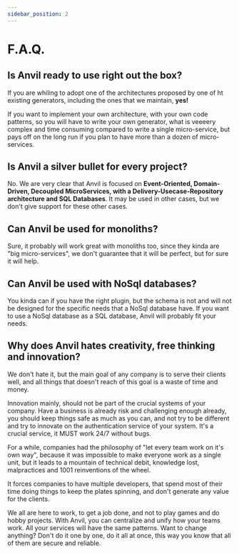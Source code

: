 ```yaml
---
sidebar_position: 2
---
```


# F.A.Q.

## Is Anvil ready to use right out the box?

If you are whiling to adopt one of the architectures proposed by one of ht existing generators, including the ones that we maintain, **yes!**

If you want to implement your own architecture, with your own code patterns, so you will have to write your own generator, what is veeeery complex and time consuming compared to write a single micro-service, but pays off on the long run if you plan to have more than a dozen of micro-services.

## Is Anvil a silver bullet for every project?

No. We are very clear that Anvil is focused on **Event-Oriented, Domain-Driven, Decoupled MicroServices, with a Delivery-Usecase-Repository architecture and SQL Databases**. It may be used in other cases, but we don't give support for these other cases.

## Can Anvil be used for monoliths?

Sure, it probably will work great with monoliths too, since they kinda are "big micro-services", we don't guarantee that it will be perfect, but for sure it will help.

## Can Anvil be used with NoSql databases?

You kinda can if you have the right plugin, but the schema is not and will not be designed for the specific needs that a NoSql database have. If you want to use a NoSql database as a SQL database, Anvil will probably fit your needs.

## Why does Anvil hates creativity, free thinking and innovation?

We don't hate it, but the main goal of any company is to serve their clients well, and all things that doesn't reach of this goal is a waste of time and money.

Innovation mainly, should not be part of the crucial systems of your company. Have a business is already risk and challenging enough already, you should keep things safe as much as you can, and not try to be different and try to innovate on the authentication service of your system. It's a crucial service, it MUST work 24/7 without bugs.

For a while, companies had the philosophy of "let every team work on it's own way", because it was impossible to make everyone work as a single unit, but it leads to a mountain of technical debit, knowledge lost, malpractices and 1001 reinventions of the wheel.

It forces companies to have multiple developers, that spend most of their time doing things to keep the plates spinning, and don't generate any value for the clients.

We all are here to work, to get a job done, and not to play games and do hobby projects. With Anvil, you can centralize and unify how your teams work. All your services will have the same patterns. Want to change anything? Don't do it one by one, do it all at once, this way you know that all of them are secure and reliable.
